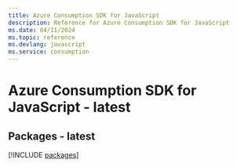 ```yaml
---
title: Azure Consumption SDK for JavaScript
description: Reference for Azure Consumption SDK for JavaScript
ms.date: 04/11/2024
ms.topic: reference
ms.devlang: javascript
ms.service: consumption
---
```

# Azure Consumption SDK for JavaScript - latest
## Packages - latest
[!INCLUDE [packages](consumption-index.md)]